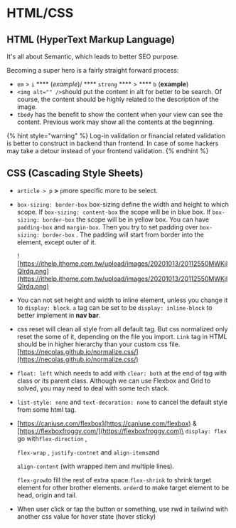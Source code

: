 # HTML/CSS

## HTML (HyperText Markup Language)

It's all about Semantic, which leads to better SEO purpose.

Becoming a super hero is a fairly straight forward process:

* `em` > `i` **** (_example_)/ **** `strong` **** > **** `b` (**example**)&#x20;
* `<img alt="" />`should put the content in alt for better to be search. Of course, the content should be highly related to the description of the image.
* `tbody` has the benefit to show the content when your view can see the content. Previous work may show all the contents at the beginning.

{% hint style="warning" %}
Log-in validation or financial related validation is better to construct in backend than frontend. In case of some hackers may take a detour instead of your frontend validation.
{% endhint %}

## CSS (Cascading Style Sheets)

* `article > p` **>** `p`more specific more to be select.
*   `box-sizing: border-box` box-sizing define the width and height to which scope. If `box-sizing: content-box` the scope will  be in blue box. If `box-sizing: border-box` the scope will  be in yellow box. You can have `padding-box` and `margin-box`. Then you try to set padding over `box-sizing: border-box` . The padding will start from border into the element, except outer of it.

    ![https://ithelp.ithome.com.tw/upload/images/20201013/20112550MWKjlQlrdq.png](https://ithelp.ithome.com.tw/upload/images/20201013/20112550MWKjlQlrdq.png)
* You can not set height and width to inline element, unless you change it to `display: block`. `a` tag can be set to be `display: inline-block` to better implement in **nav bar**.
* css reset will clean all style from all default tag. But css normalized only reset the some of it, depending on the file you import. `Link` tag in HTML should be in higher hierarchy  than your custom css file. [https://necolas.github.io/normalize.css/](https://necolas.github.io/normalize.css/)
* `float: left` which needs to add with `clear: both` at the end of tag with class or its parent class. Although we can use Flexbox and Grid to solved, you may need to deal with some tech stack.
* `list-style: none` and `text-decoration: none` to cancel the default style from some html tag.
*   [https://caniuse.com/flexbox](https://caniuse.com/flexbox) & [https://flexboxfroggy.com/](https://flexboxfroggy.com)\
    `display: flex` go with`flex-direction` ,

    `flex-wrap` , `justify-contnet` and `align-items`and&#x20;

    `align-content` (with wrapped item and multiple lines).&#x20;

    `flex-grow`to fill the rest of extra space.`flex-shrink` to shrink target element for other brother elements. `order`d to make target element to be head, origin and tail.
* When user click or tap the button or something, use rwd in tailwind with another css value for hover state (hover sticky)
